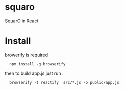 # squaro
SquarO in React

# Install

browerify is required 

      npm install -g browserify

then to build app.js just run :

      browserify -t reactify  src/*.js -o public/app.js
